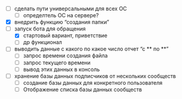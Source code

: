 - [ ] сделать пути универсальными для всех OC 
    - [ ] определтель ОС на сервере?
- [x] внедрить функцию “создания папки”
- [ ] запуск бота для обращения
    - [x] стартовый вариант, приветствие
    - [ ] др функционал
- [ ] выводить данные с какого по какое число отчет “с ** по **”
    - [ ] запрос времени создания файла
    - [ ] запрос текущего времени
    - [ ] вывод этих данных в консоль
- [ ] хранение базы данных подписчиков от нескольких сообществ
    - [ ] создание базы данных для конкретного пользователя 
    - [ ] Отображение списка базы данных сообществ